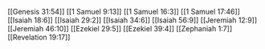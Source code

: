 [[Genesis 31:54]]
[[1 Samuel 9:13]]
[[1 Samuel 16:3]]
[[1 Samuel 17:46]]
[[Isaiah 18:6]]
[[Isaiah 29:2]]
[[Isaiah 34:6]]
[[Isaiah 56:9]]
[[Jeremiah 12:9]]
[[Jeremiah 46:10]]
[[Ezekiel 29:5]]
[[Ezekiel 39:4]]
[[Zephaniah 1:7]]
[[Revelation 19:17]]
